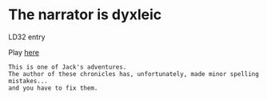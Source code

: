 The narrator is dyxleic
=======================

LD32 entry

Play [here](http://adrianton3.github.io/the-narrator-is-dyxleic/)

    This is one of Jack's adventures.
    The author of these chronicles has, unfortunately, made minor spelling mistakes...
    and you have to fix them.